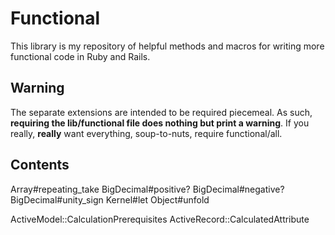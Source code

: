 # Functional

This library is my repository of helpful methods and macros for
writing more functional code in Ruby and Rails.

## Warning

The separate extensions are intended to be required piecemeal. As
such, **requiring the lib/functional file does nothing but print a
warning**. If you really, __really__ want everything, soup-to-nuts,
require functional/all.

## Contents

Array#repeating_take
BigDecimal#positive?
BigDecimal#negative?
BigDecimal#unity_sign
Kernel#let
Object#unfold

ActiveModel::CalculationPrerequisites
ActiveRecord::CalculatedAttribute
